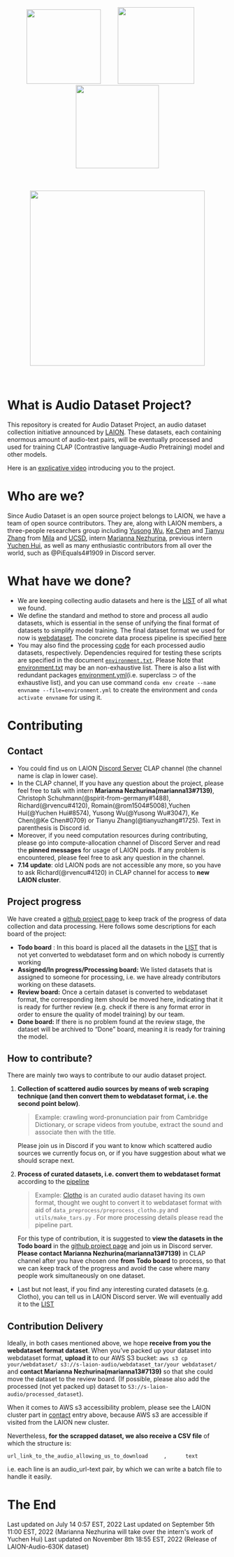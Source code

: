 <div align = "center">
<a href="./data_collection/README.md"><img src= "https://img.shields.io/badge/%20-List%20of%20all%20Datasets-red" width = "170px" /></a> &nbsp;&nbsp;&nbsp;&nbsp;&nbsp;&nbsp;&nbsp;&nbsp;&nbsp;<a href="https://github.com/orgs/LAION-AI/projects/2/views/1"><img src= "https://img.shields.io/badge/%20-Github%20Project%20Page-red" width = "175px" /></a>&nbsp;&nbsp;&nbsp;&nbsp;&nbsp;&nbsp;&nbsp;&nbsp;<a href="./data_preprocess/README.md"><img src= "https://img.shields.io/badge/%20-Data%20Process%20Pipeline-red" width = "190px" /></a>
</div> 
<br><br><br>


<div align = "center">
<a href="./laion-audio-630k/README.md"><img src= "https://img.shields.io/badge/-LAION--Audio--630K-red" width = "400px" /></a>
</div> 
<br><br>

# What is Audio Dataset Project?

This repository is created for Audio Dataset Project, an audio dataset collection initiative announced by [LAION](https://laion.ai/). These datasets, each containing enormous amount of audio-text pairs, will be eventually processed and used for training CLAP (Contrastive language-Audio Pretraining) model and other models.

Here is an [explicative video](https://youtu.be/U16VyK2eIYU) introducing you to the project.


# Who are we?

Since Audio Dataset is an open source project belongs to LAION, we have a team of open source contributors. They are, along with LAION members, a three-people researchers group including [Yusong Wu](https://lukewys.github.io/), [Ke Chen](https://www.knutchen.com/) and [Tianyu Zhang](https://mila.quebec/en/person/tianyu-zhang/) from [Mila](https://mila.quebec/) and [UCSD](https://ucsd.edu/), intern [Marianna Nezhurina](https://github.com/marianna13),  previous intern [Yuchen Hui](https://github.com/YuchenHui22314), as well as many enthusiastic contributors from all over the world, such as @PiEquals4#1909 in Discord server.

# What have we done?

- We are keeping collecting audio datasets and here is the [LIST](./data_collection/README.md) of all what we found.
- We define the standard and method to store and process all audio datasets, which is essential in the sense of unifying the final format of datasets to simplify model training. The final dataset format we used for now is [webdataset](https://github.com/webdataset/webdataset). The concrete data process pipeline is specified [here](data_preprocess/README.md) 
- You may also find the processing [code](./data_preprocess/) for each processed audio datasets, respectively. Dependencies required for testing these scripts are specified in the document [`environment.txt`](./data_preprocess/environment.txt). Please Note that [environment.txt](./data_preprocess/environment.txt) may be an non-exhaustive list. There is also a list with redundant packages [environment.yml](./data_preprocess/environment.yml)(i.e. superclass $\supset$ of the exhaustive list), and you can use command `conda env create --name envname --file=environment.yml` to create the environment and `conda activate envname` for using it. 

# Contributing

## Contact

- You could find us on LAION [Discord Server](https://discord.com/invite/eq3cAMZtCC) CLAP channel (the channel name is clap in lower case).
- In the CLAP channel, If you have any question about the project, please feel free to talk with intern **Marianna Nezhurina(marianna13#7139)**, Christoph Schuhmann(@spirit-from-germany#1488), Richard(@rvencu#4120), Romain(@rom1504#5008),Yuchen Hui(@Yuchen Hui#8574), Yusong Wu(@Yusong Wu#3047), Ke Chen(@Ke Chen#0709) or Tianyu Zhang(@tianyuzhang#1725). Text in parenthesis is Discord id.
- Moreover, if you need computation resources during contributing, please go into compute-allocation channel of Discord Server and read the **pinned messages** for usage of LAION pods. If any problem is encountered, please feel free to ask any question in the channel.
- **7.14 update**: old LAION pods are not accessible any more, so you have to ask Richard(@rvencu#4120) in CLAP channel for access to **new LAION cluster**.

## Project progress

We have created a [github project page](https://github.com/orgs/LAION-AI/projects/2) to keep track of the progress of data collection and data processing. Here follows some descriptions for each board of the project:

- **Todo board** : In this board is placed all the datasets in the [LIST](./data_collection/README.md) that is not yet converted to webdataset form and on which nobody is currently working
- **Assigned/In progress/Processing board:** We listed datasets that is assigned to someone for processing, i.e. we have already contributors working on these datasets.
- **Review board:**  Once a certain dataset is converted to webdataset format, the corresponding item should be moved here, indicating that it is ready for further review (e.g. check if there is any format error in order to ensure the quality of model training) by our team.
- **Done board:**  If there is no problem found at the review stage, the dataset will be archived to “Done” board, meaning it is ready for training the model.

## How to contribute?

There are mainly two ways to contribute to our audio dataset project.

1. **Collection of scattered audio sources by means of web scraping technique (and then convert them to webdataset format, i.e. the second point below)**. 
    > Example: crawling word-pronunciation pair from Cambridge Dictionary, or scrape videos from youtube, extract the sound and associate then with the title.
    
    Please join us in Discord if you want to know which scattered audio sources we currently focus on, or if you have suggestion about what we should scrape next.
    
2. **Process of curated datasets, i.e. convert them to webdataset format** according to the [pipeline](./data_preprocess/README.md)
    > Example: [Clotho](https://zenodo.org/record/4783391#.Yr4en3bMLb2) is an curated audio dataset having its own format, thought we ought to convert it to webdataset format with aid of `data_preprocess/preprocess_clotho.py` and `utils/make_tars.py` . For more processing details please read the pipeline part.
    
    For this type of contribution, it is suggested to **view the datasets in the Todo board** in the  [github project page](https://github.com/orgs/LAION-AI/projects/2) and join us in Discord server. **Please contact Marianna Nezhurina(marianna13#7139)** in CLAP channel after you have chosen one **from** **Todo board** to process, so that we can keep track of the progress and avoid the case where many people work simultaneously on one dataset.
    

-  Last but not least, if you find any interesting curated datasets (e.g. Clotho), you can tell us in LAION Discord server. We will eventually add it to the [LIST](data_collection/README.md)

## Contribution Delivery 

Ideally, in both cases mentioned above, we hope **receive from you the webdataset format dataset**. When you’ve packed up your dataset into webdataset format, **upload it** to our AWS S3 bucket: `aws s3 cp your/webdataset/ s3://s-laion-audio/webdataset_tar/your webdataset/` and **contact Marianna Nezhurina(marianna13#7139)** so that she could move the dataset to the review board. (If possible, please also add the processed (not yet packed up) dataset to `S3://s-laion-audio/processed_dataset`). 

When it comes to AWS s3 accessibility problem, please see the LAION cluster part in [contact](#contact) entry above, because AWS s3 are accessible if visited from the LAION new cluster.

Nevertheless, **for the scrapped dataset, we also receive a CSV file** of which the structure is:

`url_link_to_the_audio_allowing_us_to_download     ,      text`          

i.e. each line is an audio_url-text pair, by which we can write a batch file to handle it easily.

# The End
Last updated on July 14 0:57 EST, 2022
Last updated on September 5th 11:00 EST, 2022 (Marianna Nezhurina will take over the intern's work of Yuchen Hui)
Last updated on November 8th 18:55 EST, 2022 (Release of LAION-Audio-630K dataset)
